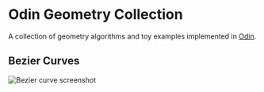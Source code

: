 # Odin Geometry Collection

A collection of geometry algorithms and toy examples implemented in [Odin](https://odin-lang.org/).

## Bezier Curves

![Bezier curve screenshot](/src/bezier/bezier.gif)
